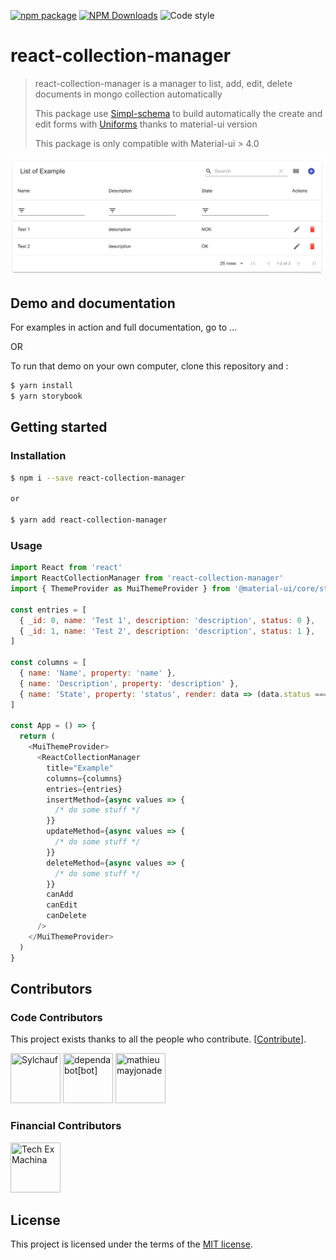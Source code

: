 [![npm package](https://img.shields.io/npm/v/react-collection-manager/latest.svg)](https://www.npmjs.com/package/react-collection-manager)
[![NPM Downloads](https://img.shields.io/npm/dm/react-collection-manager.svg?style=flat)](https://npmcharts.com/compare/react-collection-manager?minimal=true)
![Code style](https://img.shields.io/badge/code_style-prettier-ff69b4.svg)


# react-collection-manager

> react-collection-manager is a manager to list, add, edit, delete documents in mongo collection automatically
>
> This package use [Simpl-schema](https://github.com/aldeed/simple-schema-js) to build automatically the create and edit forms with [Uniforms](https://github.com/vazco/uniforms) thanks to material-ui version
>
> This package is only compatible with Material-ui > 4.0

![react-collection-manager in action](https://raw.githubusercontent.com/techexmachina/react-collection-manager/master/react-collection-manager-demo.png)

## Demo and documentation

For examples in action and full documentation, go to ...

OR

To run that demo on your own computer, clone this repository and :

```bash
$ yarn install
$ yarn storybook
```

## Getting started

### Installation

```bash
$ npm i --save react-collection-manager

or

$ yarn add react-collection-manager
```

### Usage

```javascript
import React from 'react'
import ReactCollectionManager from 'react-collection-manager'
import { ThemeProvider as MuiThemeProvider } from '@material-ui/core/styles'

const entries = [
  { _id: 0, name: 'Test 1', description: 'description', status: 0 },
  { _id: 1, name: 'Test 2', description: 'description', status: 1 },
]

const columns = [
  { name: 'Name', property: 'name' },
  { name: 'Description', property: 'description' },
  { name: 'State', property: 'status', render: data => (data.status === 1 ? 'OK' : 'NOK') },
]

const App = () => {
  return (
    <MuiThemeProvider>
      <ReactCollectionManager
        title="Example"
        columns={columns}
        entries={entries}
        insertMethod={async values => {
          /* do some stuff */
        }}
        updateMethod={async values => {
          /* do some stuff */
        }}
        deleteMethod={async values => {
          /* do some stuff */
        }}
        canAdd
        canEdit
        canDelete
      />
    </MuiThemeProvider>
  )
}
```

## Contributors

### Code Contributors

This project exists thanks to all the people who contribute. [[Contribute](CONTRIBUTING.md)].
<a href="https://github.com/techexmachina/react-collection-manager/graphs/contributors">

[//]: contributor-faces

<a href="https://github.com/Sylchauf"><img src="https://avatars2.githubusercontent.com/u/5569487?v=4" title="Sylchauf" width="80" height="80"></a>
<a href="https://github.com/apps/dependabot"><img src="https://avatars0.githubusercontent.com/in/29110?v=4" title="dependabot[bot]" width="80" height="80"></a>
<a href="https://github.com/mathieumayjonade"><img src="https://avatars3.githubusercontent.com/u/50907838?v=4" title="mathieumayjonade" width="80" height="80"></a>

[//]: contributor-faces

### Financial Contributors

<a href="https://github.com/techexmachina"><img src="https://avatars3.githubusercontent.com/u/36532333?v=4" title="Tech Ex Machina" width="80" height="80"></a>

## License

This project is licensed under the terms of the [MIT license](/LICENSE).
